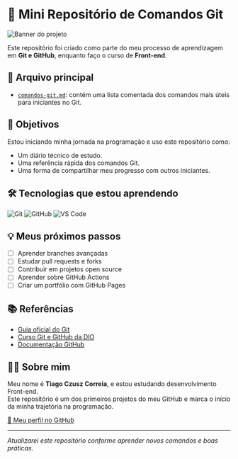 # 🧠 Mini Repositório de Comandos Git

![Banner do projeto](https://raw.githubusercontent.com/Czusz/dio-resumo-git-e-github/main/banner.png) <!-- Substitua pelo seu link se quiser -->

Este repositório foi criado como parte do meu processo de aprendizagem em **Git e GitHub**, enquanto faço o curso de **Front-end**.

## 📘 Arquivo principal

- [`comandos-git.md`](comandos-git.md): contém uma lista comentada dos comandos mais úteis para iniciantes no Git.

## 🚀 Objetivos

Estou iniciando minha jornada na programação e uso este repositório como:
- Um diário técnico de estudo.
- Uma referência rápida dos comandos Git.
- Uma forma de compartilhar meu progresso com outros iniciantes.

## 🛠️ Tecnologias que estou aprendendo

![Git](https://img.shields.io/badge/Git-F05032?style=for-the-badge&logo=git&logoColor=white)
![GitHub](https://img.shields.io/badge/GitHub-181717?style=for-the-badge&logo=github&logoColor=white)
![VS Code](https://img.shields.io/badge/VSCode-007ACC?style=for-the-badge&logo=visual-studio-code&logoColor=white)

## 💡 Meus próximos passos

- [ ] Aprender branches avançadas
- [ ] Estudar pull requests e forks
- [ ] Contribuir em projetos open source
- [ ] Aprender sobre GitHub Actions
- [ ] Criar um portfólio com GitHub Pages

## 📚 Referências

- [Guia oficial do Git](https://git-scm.com/doc)
- [Curso Git e GitHub da DIO](https://www.dio.me)
- [Documentação GitHub](https://docs.github.com/)

## 👨‍💻 Sobre mim

Meu nome é **Tiago Czusz Correia**, e estou estudando desenvolvimento Front-end.  
Este repositório é um dos primeiros projetos do meu GitHub e marca o início da minha trajetória na programação.

[🔗 Meu perfil no GitHub](https://github.com/Czusz)

---

_Atualizarei este repositório conforme aprender novos comandos e boas práticas._
